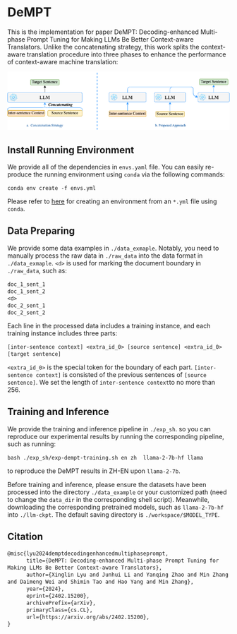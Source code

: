 # DeMPT
This is the implementation for paper DeMPT: Decoding-enhanced Multi-phase Prompt Tuning for Making LLMs Be Better Context-aware Translators. Unlike the concatenating strategy, this work splits the context-aware translation procedure into three phases to enhance the performance of context-aware machine translation:
<div align=center>

  ![msp](https://github.com/Rooders/DeMPT/blob/main/intro.png)

</div>

## Install Running Environment
We provide all of the dependencies in ``envs.yaml`` file. You can easily re-produce the running environment using ``conda`` via the following commands:
```
conda env create -f envs.yml
```
Please refer to [here](https://docs.conda.io/projects/conda/en/latest/user-guide/tasks/manage-environments.html?tdsourcetag=s_pctim_aiomsg#viewing-a-list-of-the-packages-in-an-environment) for creating an environment from an ``*.yml`` file using ``conda``.

## Data Preparing
We provide some data examples in ``./data_exmaple``. Notably, you need to manually process the raw data in ``./raw_data`` into the data format in ``./data_exmaple``. ``<d>`` is used for marking the document boundary in ``./raw_data``, such as:
```
doc_1_sent_1
doc_1_sent_2
<d>
doc_2_sent_1
doc_2_sent_2
```
Each line in the processed data includes a training instance, and each training instance includes three parts: 

```
[inter-sentence context] <extra_id_0> [source sentence] <extra_id_0> [target sentence]
```
``<extra_id_0>`` is the special token for the boundary of each part. ``[inter-sentence context]`` is consisted of the previous sentences of ``[source sentence]``. We set the length of ``inter-sentence context``to no more than 256.

## Training and Inference
We provide the training and inference pipeline in ``./exp_sh``. so you can reproduce our experimental results by running the corresponding pipeline, such as running:
```
bash ./exp_sh/exp-dempt-training.sh en zh  llama-2-7b-hf llama
```
to reproduce the DeMPT results in ZH-EN upon ``llama-2-7b``.

Before training and inference, please ensure the datasets have been processed into the directory ``./data_example`` or your customized path (need to change the ``data_dir`` in the corresponding shell script). Meanwhile, downloading the corresponding pretrained models, such as ``llama-2-7b-hf``
into ``./llm-ckpt``. The default saving directory is ``./workspace/$MODEL_TYPE``.

## Citation
```
@misc{lyu2024demptdecodingenhancedmultiphaseprompt,
      title={DeMPT: Decoding-enhanced Multi-phase Prompt Tuning for Making LLMs Be Better Context-aware Translators}, 
      author={Xinglin Lyu and Junhui Li and Yanqing Zhao and Min Zhang and Daimeng Wei and Shimin Tao and Hao Yang and Min Zhang},
      year={2024},
      eprint={2402.15200},
      archivePrefix={arXiv},
      primaryClass={cs.CL},
      url={https://arxiv.org/abs/2402.15200}, 
}
```











